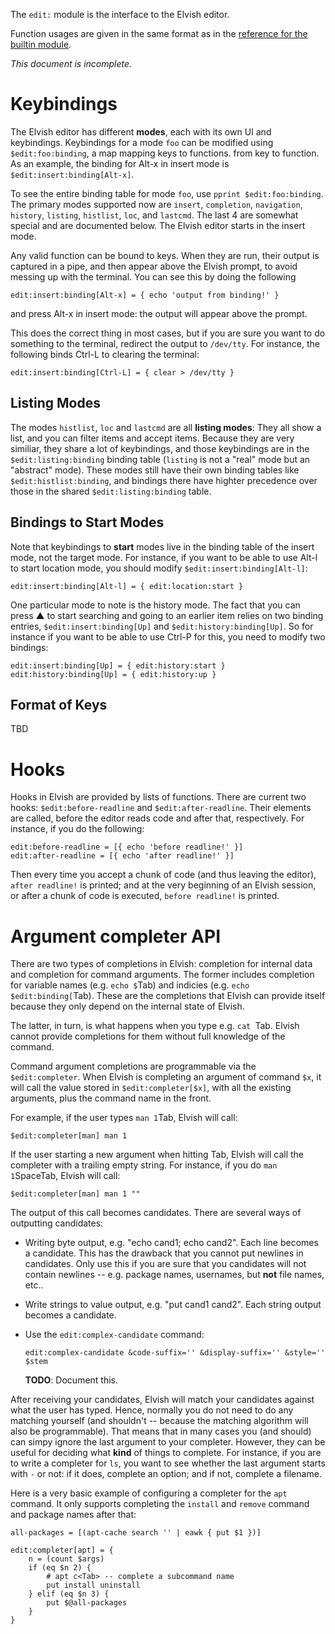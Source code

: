 <!-- toc -->

The `edit:` module is the interface to the Elvish editor.

Function usages are given in the same format as in the [reference for the
builtin module](/ref/builtin.html).

*This document is incomplete.*

# Keybindings

The Elvish editor has different **modes**, each with its own UI and
keybindings.  Keybindings for a mode `foo` can be modified using
`$edit:foo:binding`, a map mapping keys to functions.  from key to function. As
an example, the binding for <span class="key">Alt-x</span> in insert mode is
`$edit:insert:binding[Alt-x]`.

To see the entire binding table for mode `foo`, use `pprint $edit:foo:binding`.
The primary modes supported now are `insert`, `completion`, `navigation`,
`history`, `listing`, `histlist`, `loc`, and `lastcmd`. The last 4 are somewhat
special and are documented below. The Elvish editor starts in the insert mode.

Any valid function can be bound to keys. When they are run, their output is
captured in a pipe, and then appear above the Elvish prompt, to avoid messing
up with the terminal. You can see this by doing the following

```elvish
edit:insert:binding[Alt-x] = { echo 'output from binding!' }
```

and press <span class="key">Alt-x</span> in insert mode: the output will appear
above the prompt.

This does the correct thing in most cases, but if you are sure you want to do
something to the terminal, redirect the output to `/dev/tty`. For instance, the
following binds <span class="key">Ctrl-L</span> to clearing the terminal:

```elvish
edit:insert:binding[Ctrl-L] = { clear > /dev/tty }
```


## Listing Modes

The modes `histlist`, `loc` and `lastcmd` are all **listing modes**: They all
show a list, and you can filter items and accept items. Because they are very
similiar, they share a lot of keybindings, and those keybindings are in the
`$edit:listing:binding` binding table (`listing` is not a "real" mode but an
"abstract" mode). These modes still have their own binding tables like
`$edit:histlist:binding`, and bindings there have highter precedence over those
in the shared `$edit:listing:binding` table.

## Bindings to Start Modes

Note that keybindings to **start** modes live in the binding table of the
insert mode, not the target mode. For instance, if you want to be able to use
<span class="key">Alt-l</span> to start location mode, you should modify
`$edit:insert:binding[Alt-l]`:

```elvish
edit:insert:binding[Alt-l] = { edit:location:start }
```

One particular mode to note is the history mode. The fact that you can press
<span class="key">▲&#xfe0e;</span>
to start searching and going to an earlier item relies on two binding entries,
`$edit:insert:binding[Up]` and `$edit:history:binding[Up]`. So for instance
if you want to be able to use <span class="key">Ctrl-P</span> for this, you
need to modify two bindings:

```elvish
edit:insert:binding[Up] = { edit:history:start }
edit:history:binding[Up] = { edit:history:up }
```

## Format of Keys

TBD


# Hooks

Hooks in Elvish are provided by lists of functions. There are current two
hooks: `$edit:before-readline` and `$edit:after-readline`. Their elements are
called, before the editor reads code and after that, respectively. For
instance, if you do the following:

```elvish
edit:before-readline = [{ echo 'before readline!' }]
edit:after-readline = [{ echo 'after readline!' }]
```

Then every time you accept a chunk of code (and thus leaving the editor),
`after readline!` is printed; and at the very beginning of an Elvish session,
or after a chunk of code is executed, `before readline!` is printed.


# Argument completer API

There are two types of completions in Elvish: completion for internal data and
completion for command arguments. The former includes completion for variable
names (e.g. `echo $`<span class="key">Tab</span>) and indicies (e.g. `echo
$edit:binding[`<span class="key">Tab</span>). These are the completions that
Elvish can provide itself because they only depend on the internal state of
Elvish.

The latter, in turn, is what happens when you type e.g. `cat `<span
class="key">Tab</span>. Elvish cannot provide completions for them without full
knowledge of the command.

Command argument completions are programmable via the `$edit:completer`. When
Elvish is completing an argument of command `$x`, it will call the value stored
in `$edit:completer[$x]`, with all the existing arguments, plus the command
name in the front.

For example, if the user types `man 1`<span class="key">Tab</span>, Elvish will call:

```elvish
$edit:completer[man] man 1
```

If the user starting a new argument when hitting <span class="key">Tab</span>,
Elvish will call the completer with a trailing empty string. For instance, if
you do `man 1`<span class="key">Space</span><span class="key">Tab</span>,
Elvish will call:

```elvish
$edit:completer[man] man 1 ""
```

The output of this call becomes candidates. There are several ways of
outputting candidates:

*   Writing byte output, e.g. "echo cand1; echo cand2". Each line becomes a
    candidate. This has the drawback that you cannot put newlines in
    candidates. Only use this if you are sure that you candidates will not
    contain newlines -- e.g. package names, usernames, but **not** file names,
    etc..

*   Write strings to value output, e.g. "put cand1 cand2". Each string output
    becomes a candidate.

*   Use the `edit:complex-candidate` command:

    ```elvish
    edit:complex-candidate &code-suffix='' &display-suffix='' &style='' $stem
    ```

    **TODO**: Document this.

After receiving your candidates, Elvish will match your candidates against what
the user has typed. Hence, normally you do not need to do any matching yourself
(and shouldn't -- because the matching algorithm will also be programmable).
That means that in many cases you (and should) can simpy ignore the last
argument to your completer. However, they can be useful for deciding what
**kind** of things to complete. For instance, if you are to write a completer
for `ls`, you want to see whether the last argument starts with `-` or not: if
it does, complete an option; and if not, complete a filename.

Here is a very basic example of configuring a completer for the `apt` command.
It only supports completing the `install` and `remove` command and package
names after that:

```elvish
all-packages = [(apt-cache search '' | eawk { put $1 })]

edit:completer[apt] = {
    n = (count $args)
    if (eq $n 2) {
        # apt c<Tab> -- complete a subcommand name
        put install uninstall
    } elif (eq $n 3) {
        put $@all-packages
    }
}
```
